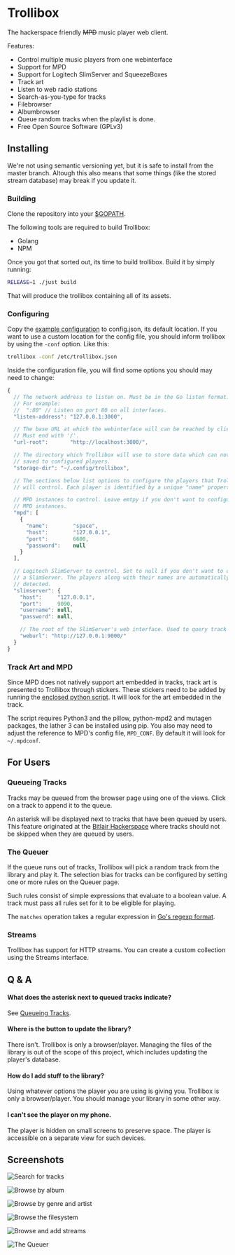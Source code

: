 Trollibox
=========

The hackerspace friendly ~~MPD~~ music player web client.

Features:
* Control multiple music players from one webinterface
* Support for MPD
* Support for Logitech SlimServer and SqueezeBoxes
* Track art
* Listen to web radio stations
* Search-as-you-type for tracks
* Filebrowser
* Albumbrowser
* Queue random tracks when the playlist is done.
* Free Open Source Software (GPLv3)

## Installing

We're not using semantic versioning yet, but it is safe to install from the
master branch. Altough this also means that some things (like the stored stream
database) may break if you update it.

### Building
Clone the repository into your [$GOPATH](https://www.youtube.com/watch?v=XCsL89YtqCs).

The following tools are required to build Trollibox:
* Golang
* NPM

Once you got that sorted out, its time to build trollibox. Build it by simply running:
```sh
RELEASE=1 ./just build
```
That will produce the trollibox containing all of its assets.

### Configuring

Copy the [example configuration](config.example.json) to config.json, its
default location. If you want to use a custom location for the config file, you
should inform trollibox by using the `-conf` option. Like this:
```sh
trollibox -conf /etc/trollibox.json
```

Inside the configuration file, you will find some options you should may need
to change:
```js
{
  // The network address to listen on. Must be in the Go listen format.
  // For example:
  //  ":80" // Listen on port 80 on all interfaces.
  "listen-address": "127.0.0.1:3000",

  // The base URL at which the webinterface will can be reached by clients.
  // Must end with '/'.
  "url-root":       "http://localhost:3000/",

  // The directory which Trollibox will use to store data which can not be
  // saved to configured players.
  "storage-dir": "~/.config/trollibox",

  // The sections below list options to configure the players that Trollibox
  // will control. Each player is identified by a unique "name" property.

  // MPD instances to control. Leave emtpy if you don't want to configure any
  // MPD instances.
  "mpd": [
    {
      "name":        "space",
      "host":        "127.0.0.1",
      "port":        6600,
      "password":    null
    }
  ],

  // Logitech SlimServer to control. Set to null if you don't want to configure
  // a SlimServer. The players along with their names are automatically
  // detected.
  "slimserver": {
    "host":     "127.0.0.1",
    "port":     9090,
    "username": null,
    "password": null,

    // The root of the SlimServer's web interface. Used to query track art.
    "weburl": "http://127.0.0.1:9000/"
  }
}
```

### Track Art and MPD

Since MPD does not natively support art embedded in tracks, track art is
presented to Trollibox through stickers. These stickers need to be added by
running the [enclosed python script](support/mpd-artwork.py). It will look for
the art embedded in the track.

The script requires Python3 and the pillow, python-mpd2 and mutagen packages,
the lather 3 can be installed using pip. You also may need to adjust the
reference to MPD's config file, `MPD_CONF`. By default it will look for
`~/.mpdconf`.


## For Users

### Queueing Tracks

Tracks may be queued from the browser page using one of the views. Click on a
track to append it to the queue.

An asterisk will be displayed next to tracks that have been queued by users.
This feature originated at the [Bitlair Hackerspace](https://bitlair.nl/) where
tracks should not be skipped when they are queued by users.

### The Queuer

If the queue runs out of tracks, Trollibox will pick a random track from the
library and play it. The selection bias for tracks can be configured by setting
one or more rules on the Queuer page.

Such rules consist of simple expressions that evaluate to a boolean value. A
track must pass all rules set for it to be eligible for playing.

The `matches` operation takes a regular expression in
[Go's regexp format](https://golang.org/pkg/regexp/syntax/).

### Streams

Trollibox has support for HTTP streams. You can create a custom collection
using the Streams interface.


## Q & A

#### What does the asterisk next to queued tracks indicate?
See [Queueing Tracks](#queueing-tracks).

#### Where is the button to update the library?
There isn't. Trollibox is only a browser/player. Managing the files of the
library is out of the scope of this project, which includes updating the
player's database.

#### How do I add stuff to the library?
Using whatever options the player you are using is giving you. Trollibox is
only a browser/player. You should manage your library in some other way.

#### I can't see the player on my phone.
The player is hidden on small screens to preserve space. The player is
accessible on a separate view for such devices.


## Screenshots

![Search for tracks](screenshots/1-search.png)

![Browse by album](screenshots/2-albums.png)

![Browse by genre and artist](screenshots/3-browse.png)

![Browse the filesystem](screenshots/4-files.png)

![Browse and add streams](screenshots/5-streams.png)

![The Queuer](screenshots/6-queuer.png)
